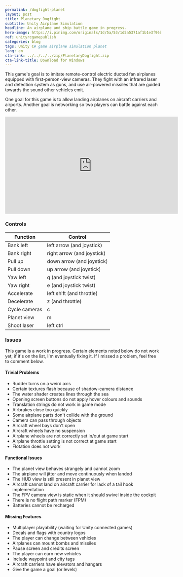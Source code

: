 ```yaml
---
permalink: /dogfight-planet
layout: post
title: Planetary Dogfight
subtitle: Unity Airplane Simulation
headline: An airplane and ship battle game in progress.
hero-image: https://i.pinimg.com/originals/1d/5a/53/1d5a5371af1b1e3f96b66fad2c326ce8.png
ref: unityrcgamepublish
categories: blog
tags: Unity C# game airplane simulation planet
lang: en
cta-link: ../../../../zip/PlanetaryDogfight.zip
cta-link-title: Download for Windows
---
```

<div markdown="1">
This game's goal is to imitate remote-control electric ducted fan airplanes equipped with first-person-view cameras. They fight with an infrared laser and detection system as guns, and use air-powered missiles that are guided towards the sound other vehicles emit.

One goal for this game is to allow landing airplanes on aircraft carriers and airports. Another goal is networking so two players can battle against each other.

<iframe width="560" height="315" src="https://www.youtube.com/embed/7oSqnHO_2E0" frameborder="0" allow="accelerometer; autoplay; encrypted-media; gyroscope; picture-in-picture" allowfullscreen></iframe>

### Controls
<table>
<thead>
<tr>
<th>Function</th>
<th>Control</th>
</tr>
</thead>
<tbody>
<tr>
<td>Bank left</td>
<td>left arrow (and joystick)</td>
</tr>
<tr>
<td>Bank right</td>
<td>right arrow (and joystick)</td>
</tr>
<tr>
<td>Pull up</td>
<td>down arrow (and joystick)</td>
</tr>
<tr>
<td>Pull down</td>
<td>up arrow (and joystick)</td>
</tr>
<tr>
<td>Yaw left</td>
<td>q (and joystick twist)</td>
</tr>
<tr>
<td>Yaw right</td>
<td>e (and joystick twist)</td>
</tr>
<tr>
<td>Accelerate</td>
<td>left shift (and throttle)</td>
</tr>
<tr>
<td>Decelerate</td>
<td>z (and throttle)</td>
</tr>
<tr>
<td>Cycle cameras</td>
<td>c</td>
</tr>
<tr>
<td>Planet view</td>
<td>m</td>
</tr>
<tr>
<td>Shoot laser</td>
<td>left ctrl</td>
</tr>
</tbody>
</table>


### Issues
This game is a work in progress. Certain elements noted below do not work yet; if it's on the list, I'm eventually fixing it. If I missed a problem, feel free to comment below.

#### Trivial Problems
- Rudder turns on a weird axis
- Certain textures flash because of shadow-camera distance
- The water shader creates lines through the sea
- Opening screen buttons do not apply hover colours and sounds
- Translation strings do not work in game mode
- Airbrakes close too quickly
- Some airplane parts don't collide with the ground
- Camera can pass through objects
- Aircraft wheel bays don't open
- Aircraft wheels have no suspension
- Airplane wheels are not correctly set in/out at game start
- Airplane throttle setting is not correct at game start
- Flotation does not work

#### Functional Issues
- The planet view behaves strangely and cannot zoom
- The airplane will jitter and move continuously when landed
- The HUD view is still present in planet view
- Aircraft cannot land on aircraft carrier for lack of a tail hook implementation
- The FPV camera view is static when it should swivel inside the cockpit
- There is no flight path marker (FPM)
- Batteries cannot be recharged
	
#### Missing Features
- Multiplayer playability (waiting for Unity connected games)
- Decals and flags with country logos
- The player can change between vehicles
- Airplanes can mount bombs and missiles
- Pause screen and credits screen
- The player can earn new vehicles
- Include waypoint and city tags
- Aircraft carriers have elevators and hangars
- Give the game a goal (or levels)

</div>